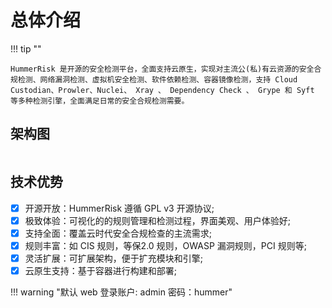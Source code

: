 # 总体介绍

!!! tip ""

    HummerRisk 是开源的安全检测平台，全面支持云原生，实现对主流公(私)有云资源的安全合规检测、网络漏洞检测、虚拟机安全检测、软件依赖检测、容器镜像检测，支持 Cloud Custodian、Prowler、Nuclei、 Xray 、 Dependency Check 、 Grype 和 Syft 等多种检测引擎，全面满足日常的安全合规检测需要。

## 架构图

<img src="https://hummerrisk-1312321453.cos.ap-beijing.myqcloud.com/architecture.png" alt="">

## 技术优势

- [x] 开源开放：HummerRisk 遵循 GPL v3 开源协议;
- [x] 极致体验：可视化的的规则管理和检测过程，界面美观、用户体验好;
- [x] 支持全面：覆盖云时代安全合规检查的主流需求;
- [x] 规则丰富：如 CIS 规则，等保2.0 规则，OWASP 漏洞规则，PCI 规则等;
- [x] 灵活扩展：可扩展架构，便于扩充模块和引擎;
- [x] 云原生支持：基于容器进行构建和部署;

!!! warning "默认 web 登录账户: admin 密码：hummer"

